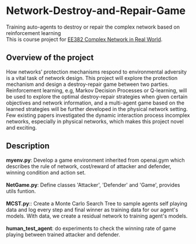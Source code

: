 # Network-Destroy-and-Repair-Game
Training auto-agents to destroy or repair the complex network based on reinforcement learning<br>
This is course project for [EE382 Complex Network in Real World](https://drive.google.com/file/d/1HydBfSnyvJAxpsKcDcdSa6OlQfjouy_7/view?usp=sharing). 

## Overview of the project
How networks’ protection mechanisms respond to environmental adversity is a vital task of network design. This project will explore the protection mechanism and design a
destroy-repair game between two parties. Reinforcement learning, e.g, Markov Decision Processes or Q-learning, will be used to explore the optimal destroy-repair strategies when given certain objectives and network information, and a multi-agent game based on the learned strategies will be further developed in the physical network setting. Few existing papers investigated the dynamic interaction process incomplex networks, especially in physical networks, which makes this project novel and exciting.

## Description
**myenv.py**: Develop a game environment inherited from openai.gym which describes the rule of network, cost/reward of attacker and defender, winning condition and action set.<br><br>
**NetGame.py**: Define classes 'Attacker', 'Defender' and 'Game', provides utils funtion.<br><br>
**MCST.py**:: Create a Monte Carlo Search Tree to sample agents self playing data and log every step and final winner as training data for our agent's models. With data, we create a residual network to training agent's models.<br><br>
**human_test_agent**: do experiments to check the winning rate of game playing between trained attacker and defender.<br><br>
